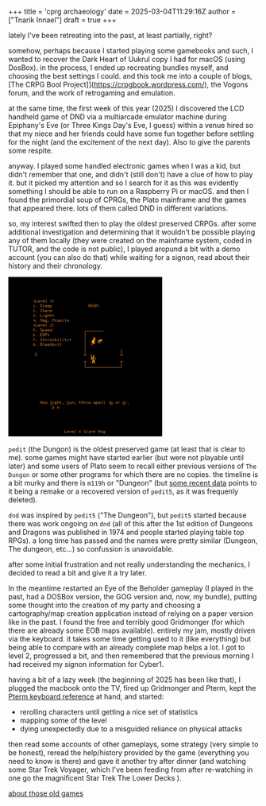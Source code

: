 +++
title = 'cprg archaeology'
date = 2025-03-04T11:29:16Z
author = ["Tnarik Innael"]
draft = true
+++

lately I've been retreating into the past, at least partially, right?

somehow, perhaps because I started playing some gamebooks and such, I wanted to recover the Dark Heart of Uukrul copy I had for macOS (using DosBox). in the process, I ended up recreating bundles myself, and choosing the best settings I could. and this took me into a couple of blogs, [The CRPG Bool Project]](https://crpgbook.wordpress.com/), the Vogons forum, and the work of retrogaming and emulation.

at the same time, the first week of this year (2025) I discovered the LCD handheld game of DND via a multiarcade emulator machine during Epiphany's Eve (or Three Kings Day's Eve, I guess) within a venue hired so that my niece and her friends could have some fun together before settling for the night (and the excitement of the next day). Also to give the parents some respite.

anyway. I played some handled electronic games when I was a kid, but didn't remember that one, and didn't (still don't) have a clue of how to play it. but it picked my attention and so I search for it as this was evidently something I should be able to run on a Raspberry Pi or macOS. and then I found the primordial soup of CPRGs, the Plato mainframe and the games that appeared there. lots of them called DND in different variations.

so, my interest swifted then to play the oldest preserved CRPGs. after some additional investigation and determining that it wouldn't be possible playing any of them locally (they were created on the mainframe system, coded in TUTOR, and the code is not public), I played aropund a bit with a demo account (you can also do that) while waiting for a signon, read about their history and their chronology.

![pedit5](pedit5.png)

`pedit` (the Dungon) is the oldest preserved game (at least that is clear to me). some games might have started earlier (but were not playable until later) and some users of Plato seem to recall either previous versions of `The Dungon` or some other programs for which there are no copies. the timeline is a bit murky and there is `m119h` or "Dungeon" (but [some recent data](https://crpgaddict.blogspot.com/2023/10/m199h-new-findings-both-solve-and.html) points to it being a remake or a recovered version of `pedit5`, as it was frequenly deleted).

`dnd` was inspired by `pedit5` ("The Dungeon"), but `pedit5` started because there was work ongoing on `dnd` (all of this after the 1st edition of Dungeons and Dragons was published in 1974 and people started playing table top RPGs). a long time has passed and the names were pretty similar (Dungeon, The dungeon, etc...) so confussion is unavoidable.

after some initial frustration and not really understanding the mechanics, I decided to read a bit and give it a try later.

In the meantime restarted an Eye of the Beholder gameplay (I played in the past, had a DOSBox version, the GOG version and, now, my bundle), putting some thought into the creation of my party and choosing a cartography/map creation application instead of relying on a paper version like in the past. I found the free and terribly good Gridmonger (for which there are already some EOB maps available). entirely my jam, mostly driven via the keyboard. it takes some time getting used to it (like everything) but being able to compare with an already complete map helps a lot. I got to level 2, progressed a bit, and then remembered that the previous morning I had received my signon information for Cyber1.

having a bit of a lazy week (the beginning of 2025 has been like that), I plugged the macbook onto the TV, fired up Gridmonger and Pterm, kept the [Pterm keyboard reference](https://www.cyber1.org/keyboard.asp) at hand, and started:

* rerolling characters until getting a nice set of statistics
* mapping some of the level
* dying unexpectedly due to a misguided reliance on physical attacks

then read some accounts of other gameplays, some strategy (very simple to be honest), reread the help/history provided by the game (everything you need to know is there) and gave it another try after dinner (and watching some Star Trek Voyager, which I've been feeding from after re-watching in one go the magnificent Star Trek The Lower Decks ).




[about those old games](https://crpgaddict.blogspot.com/2021/06/brief-everything-we-know-about-1970s.html)
